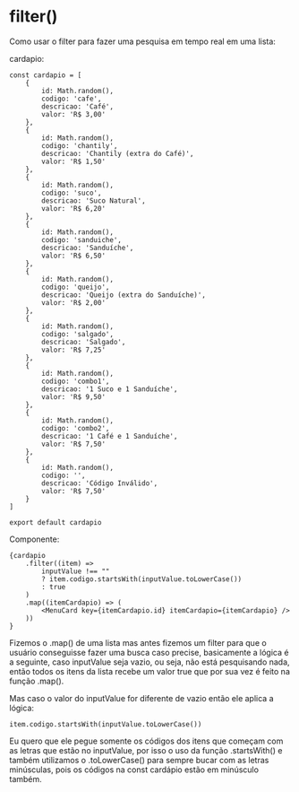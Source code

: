 # filter()

Como usar o filter para fazer uma pesquisa em tempo real em uma lista:

cardapio:

    const cardapio = [
        {
            id: Math.random(),
            codigo: 'cafe',
            descricao: 'Café',
            valor: 'R$ 3,00'
        },
        {
            id: Math.random(),
            codigo: 'chantily',
            descricao: 'Chantily (extra do Café)',
            valor: 'R$ 1,50'
        },
        {
            id: Math.random(),
            codigo: 'suco',
            descricao: 'Suco Natural',
            valor: 'R$ 6,20'
        },
        {
            id: Math.random(),
            codigo: 'sanduiche',
            descricao: 'Sanduíche',
            valor: 'R$ 6,50'
        },
        {
            id: Math.random(),
            codigo: 'queijo',
            descricao: 'Queijo (extra do Sanduíche)',
            valor: 'R$ 2,00'
        },
        {
            id: Math.random(),
            codigo: 'salgado',
            descricao: 'Salgado',
            valor: 'R$ 7,25'
        },
        {
            id: Math.random(),
            codigo: 'combo1',
            descricao: '1 Suco e 1 Sanduíche',
            valor: 'R$ 9,50'
        },
        {
            id: Math.random(),
            codigo: 'combo2',
            descricao: '1 Café e 1 Sanduíche',
            valor: 'R$ 7,50'
        },
        {
            id: Math.random(),
            codigo: '',
            descricao: 'Código Inválido',
            valor: 'R$ 7,50'
        }
    ]

    export default cardapio

Componente:

    {cardapio
        .filter((item) =>
            inputValue !== ""
            ? item.codigo.startsWith(inputValue.toLowerCase())
            : true
        )
        .map((itemCardapio) => (
            <MenuCard key={itemCardapio.id} itemCardapio={itemCardapio} />
        ))
    }

Fizemos o .map() de uma lista mas antes fizemos um filter para que o usuário conseguisse fazer uma busca caso precise, basicamente a lógica é a seguinte, caso inputValue seja vazio, ou seja, não está pesquisando nada, então todos os itens da lista recebe um valor true que por sua vez é feito na função .map().

Mas caso o valor do inputValue for diferente de vazio então ele aplica a lógica:

    item.codigo.startsWith(inputValue.toLowerCase())

Eu quero que ele pegue somente os códigos dos itens que começam com as letras que estão no inputValue, por isso o uso da função .startsWith() e também utilizamos o .toLowerCase() para sempre bucar com as letras minúsculas, pois os códigos na const cardápio estão em minúsculo também.
